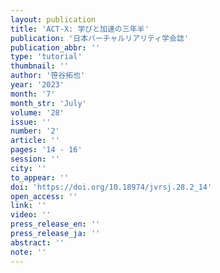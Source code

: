 ```yaml
---
layout: publication
title: 'ACT-X: 学びと加速の三年半'
publication: '日本バーチャルリアリティ学会誌'
publication_abbr: ''
type: 'tutorial'
thumbnail: ''
author: '笹谷拓也'
year: '2023'
month: '7'
month_str: 'July'
volume: '28'
issue: ''
number: '2'
article: ''
pages: '14 - 16'
session: ''
city: ''
to_appear: ''
doi: 'https://doi.org/10.18974/jvrsj.28.2_14'
open_access: ''
link: ''
video: ''
press_release_en: ''
press_release_ja: ''
abstract: ''
note: ''
---
```

